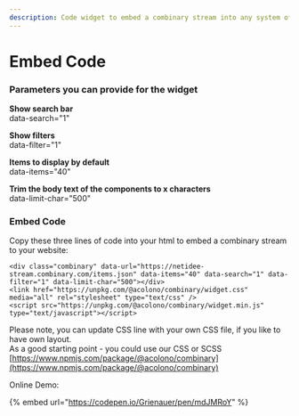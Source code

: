 ```yaml
---
description: Code widget to embed a combinary stream into any system of framework
---
```


# Embed Code

### Parameters you can provide for the widget

**Show search bar**  
data-search="1"

**Show filters**  
data-filter="1"

**Items to display by default**  
data-items="40"

**Trim the body text of the components to x characters**  
data-limit-char="500"

### Embed Code

Copy these three lines of code into your html to embed a combinary stream to your website:

```
<div class="combinary" data-url="https://netidee-stream.combinary.com/items.json" data-items="40" data-search="1" data-filter="1" data-limit-char="500"></div>
<link href="https://unpkg.com/@acolono/combinary/widget.css" media="all" rel="stylesheet" type="text/css" />
<script src="https://unpkg.com/@acolono/combinary/widget.min.js" type="text/javascript"></script>
```

Please note, you can update CSS line with your own CSS file, if you like to have own layout.   
As a good starting point - you could use our CSS or SCSS  
[https://www.npmjs.com/package/@acolono/combinary](https://www.npmjs.com/package/@acolono/combinary)

Online Demo:

{% embed url="https://codepen.io/Grienauer/pen/mdJMRoY" %}



